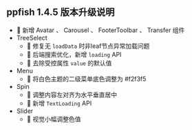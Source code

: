 ## ppfish 1.4.5 版本升级说明

- 🎊 新增 Avatar 、 Carousel 、 FooterToolbar 、 Transfer 组件
- TreeSelect
  - 🐛 修复无 `loadData` 时非leaf节点异常加载问题
  - 🎊 后端搜索优化，新增 `loading` API
  - 🔨 去除受控属性 `value` 的默认值
- Menu
  - 🔨 将白色主题的二级菜单底色调整为 #f2f3f5
- Spin
  - 🔨 调整内容左对齐为水平垂直居中
  - 🎊 新增 `TextLoading` API
- Slider
  - 🔨 视觉小幅调整色值

